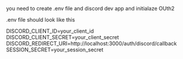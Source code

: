 you need to create .env file and discord dev app and initialaze OUth2 


.env file should look like this

DISCORD_CLIENT_ID=your_client_id
DISCORD_CLIENT_SECRET=your_client_secret
DISCORD_REDIRECT_URI=http://localhost:3000/auth/discord/callback
SESSION_SECRET=your_session_secret
